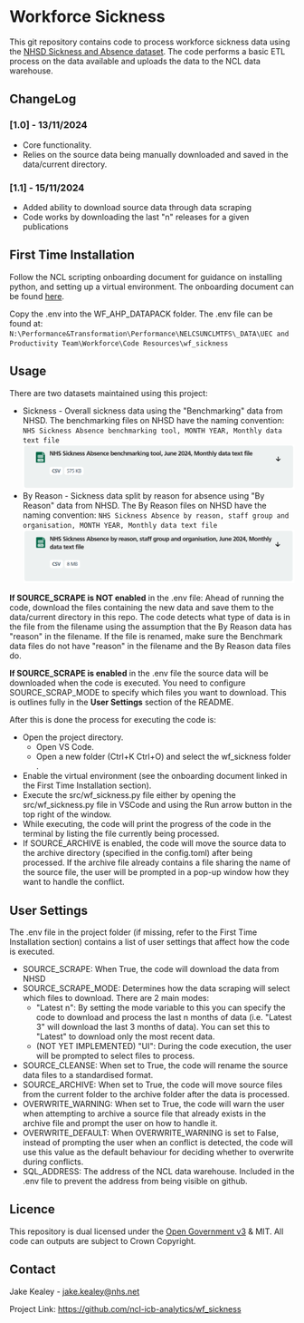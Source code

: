 # Workforce Sickness

This git repository contains code to process workforce sickness data using the [NHSD Sickness and Absence dataset]([https://digital.nhs.uk/data-and-information/publications/statistical/nhs-sickness-absence-rates]). The code performs a basic ETL process on the data available and uploads the data to the NCL data warehouse.

## ChangeLog

### [1.0] - 13/11/2024

- Core functionality.
- Relies on the source data being manually downloaded and saved in the data/current directory.

### [1.1] - 15/11/2024

- Added ability to download source data through data scraping
- Code works by downloading the last "n" releases for a given publications

## First Time Installation

Follow the NCL scripting onboarding document for guidance on installing python, and setting up a virtual environment.
The onboarding document can be found [here]([https://nhs-my.sharepoint.com/:w:/r/personal/emily_baldwin20_nhs_net/Documents/Documents/Infrastructure/Skills%20Development/Onboarding%20resources/Scripting_Onboarding.docx?d=w7ff7aa3bbbea4dab90a85f1dd5e468ee&csf=1&web=1&e=BPdIKw]).

Copy the .env into the WF_AHP_DATAPACK folder. The .env file can be found at: 
`N:\Performance&Transformation\Performance\NELCSUNCLMTFS\_DATA\UEC and Productivity Team\Workforce\Code Resources\wf_sickness`

## Usage

There are two datasets maintained using this project:
* Sickness - Overall sickness data using the "Benchmarking" data from NHSD. The benchmarking files on NHSD have the naming convention: `NHS Sickness Absence benchmarking tool, MONTH YEAR, Monthly data text file`
![Image of the Benchmark file on NHSD](./docs/md_img/nhsd_benchmark.PNG "Benchmark file on NHSD")
* By Reason - Sickness data split by reason for absence using "By Reason" data from NHSD. The By Reason files on NHSD have the naming convention: `NHS Sickness Absence by reason, staff group and organisation, MONTH YEAR, Monthly data text file`
![Image of the By Reason file on NHSD](./docs/md_img/nhsd_byreason.PNG "By reason file on NHSD")

**If SOURCE_SCRAPE is NOT enabled** in the .env file:
Ahead of running the code, download the files containing the new data and save them to the data/current directory in this repo. The code detects what type of data is in the file from the filename using the assumption that the By Reason data has "reason" in the filename. If the file is renamed, make sure the Benchmark data files do not have "reason" in the filename and the By Reason data files do.

**If SOURCE_SCRAPE is enabled** in the .env file the source data will be downloaded when the code is executed. You need to configure SOURCE_SCRAP_MODE to specify which files you want to download. This is outlines fully in the **User Settings** section of the README.

After this is done the process for executing the code is:
* Open the project directory.
  * Open VS Code.
  * Open a new folder (Ctrl+K Ctrl+O) and select the wf_sickness folder .
* Enable the virtual environment (see the onboarding document linked in the First Time Installation section).
* Execute the src/wf_sickness.py file either by opening the src/wf_sickness.py file in VSCode and using the Run arrow button in the top right of the window.
* While executing, the code will print the progress of the code in the terminal by listing the file currently being processed.
* If SOURCE_ARCHIVE is enabled, the code will move the source data to the archive directory (specified in the config.toml) after being processed. If the archive file already contains a file sharing the name of the source file, the user will be prompted in a pop-up window how they want to handle the conflict.

## User Settings
The .env file in the project folder (if missing, refer to the First Time Installation section) contains a list of user settings that affect how the code is executed.
* SOURCE_SCRAPE: When True, the code will download the data from NHSD
* SOURCE_SCRAPE_MODE: Determines how the data scraping will select which files to download. There are 2 main modes:
  * "Latest n": By setting the mode variable to this you can specify the code to download and process the last n months of data (i.e. "Latest 3" will download the last 3 months of data). You can set this to "Latest" to download only the most recent data.
  * (NOT YET IMPLEMENTED) "UI": During the code execution, the user will be prompted to select files to process.
* SOURCE_CLEANSE: When set to True, the code will rename the source data files to a standardised format.
* SOURCE_ARCHIVE: When set to True, the code will move source files from the current folder to the archive folder after the data is processed.
* OVERWRITE_WARNING: When set to True, the code will warn the user when attempting to archive a source file that already exists in the archive file and prompt the user on how to handle it.
* OVERWRITE_DEFAULT: When OVERWRITE_WARNING is set to False, instead of prompting the user when an conflict is detected, the code will use this value as the default behaviour for deciding whether to overwrite during conflicts.
* SQL_ADDRESS: The address of the NCL data warehouse. Included in the .env file to prevent the address from being visible on github.

## Licence
This repository is dual licensed under the [Open Government v3]([https://www.nationalarchives.gov.uk/doc/open-government-licence/version/3/) & MIT. All code can outputs are subject to Crown Copyright.

## Contact
Jake Kealey - jake.kealey@nhs.net

Project Link: https://github.com/ncl-icb-analytics/wf_sickness
